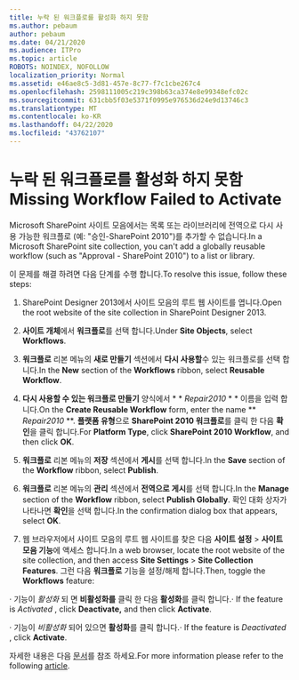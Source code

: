 ```yaml
---
title: 누락 된 워크플로를 활성화 하지 못함
ms.author: pebaum
author: pebaum
ms.date: 04/21/2020
ms.audience: ITPro
ms.topic: article
ROBOTS: NOINDEX, NOFOLLOW
localization_priority: Normal
ms.assetid: e46ae8c5-3d81-457e-8c77-f7c1cbe267c4
ms.openlocfilehash: 2598111005c219c398b63ca374e8e99348efc02c
ms.sourcegitcommit: 631cbb5f03e5371f0995e976536d24e9d13746c3
ms.translationtype: MT
ms.contentlocale: ko-KR
ms.lasthandoff: 04/22/2020
ms.locfileid: "43762107"
---
```

# <a name="missing-workflow-failed-to-activate"></a><span data-ttu-id="d980e-102">누락 된 워크플로를 활성화 하지 못함</span><span class="sxs-lookup"><span data-stu-id="d980e-102">Missing Workflow Failed to Activate</span></span>

<span data-ttu-id="d980e-103">Microsoft SharePoint 사이트 모음에서는 목록 또는 라이브러리에 전역으로 다시 사용 가능한 워크플로 (예: "승인-SharePoint 2010")를 추가할 수 없습니다.</span><span class="sxs-lookup"><span data-stu-id="d980e-103">In a Microsoft SharePoint site collection, you can't add a globally reusable workflow (such as "Approval - SharePoint 2010") to a list or library.</span></span>
  
<span data-ttu-id="d980e-104">이 문제를 해결 하려면 다음 단계를 수행 합니다.</span><span class="sxs-lookup"><span data-stu-id="d980e-104">To resolve this issue, follow these steps:</span></span> 
  
1. <span data-ttu-id="d980e-105">SharePoint Designer 2013에서 사이트 모음의 루트 웹 사이트를 엽니다.</span><span class="sxs-lookup"><span data-stu-id="d980e-105">Open the root website of the site collection in SharePoint Designer 2013.</span></span>
  
2. <span data-ttu-id="d980e-106">**사이트 개체**에서 **워크플로**를 선택 합니다.</span><span class="sxs-lookup"><span data-stu-id="d980e-106">Under **Site Objects**, select **Workflows**.</span></span> 
  
3. <span data-ttu-id="d980e-107">**워크플로** 리본 메뉴의 **새로 만들기** 섹션에서 **다시 사용할**수 있는 워크플로를 선택 합니다.</span><span class="sxs-lookup"><span data-stu-id="d980e-107">In the **New** section of the **Workflows** ribbon, select **Reusable Workflow**.</span></span> 
  
4. <span data-ttu-id="d980e-108">**다시 사용할 수 있는 워크플로 만들기** 양식에서 \* \* *Repair2010* \* \* 이름을 입력 합니다.</span><span class="sxs-lookup"><span data-stu-id="d980e-108">On the **Create Reusable Workflow** form, enter the name \*\* *Repair2010* \*\*.</span></span> <span data-ttu-id="d980e-109">**플랫폼 유형**으로 **SharePoint 2010 워크플로**를 클릭 한 다음 **확인**을 클릭 합니다.</span><span class="sxs-lookup"><span data-stu-id="d980e-109">For **Platform Type**, click **SharePoint 2010 Workflow**, and then click **OK**.</span></span> 
  
1. <span data-ttu-id="d980e-110">**워크플로** 리본 메뉴의 **저장** 섹션에서 **게시**를 선택 합니다.</span><span class="sxs-lookup"><span data-stu-id="d980e-110">In the **Save** section of the **Workflow** ribbon, select **Publish**.</span></span> 
  
2. <span data-ttu-id="d980e-111">**워크플로** 리본 메뉴의 **관리** 섹션에서 **전역으로 게시**를 선택 합니다.</span><span class="sxs-lookup"><span data-stu-id="d980e-111">In the **Manage** section of the **Workflow** ribbon, select **Publish Globally**.</span></span> <span data-ttu-id="d980e-112">확인 대화 상자가 나타나면 **확인**을 선택 합니다.</span><span class="sxs-lookup"><span data-stu-id="d980e-112">In the confirmation dialog box that appears, select **OK**.</span></span> 
  
3. <span data-ttu-id="d980e-113">웹 브라우저에서 사이트 모음의 루트 웹 사이트를 찾은 다음 **사이트 설정** \> **사이트 모음 기능**에 액세스 합니다.</span><span class="sxs-lookup"><span data-stu-id="d980e-113">In a web browser, locate the root website of the site collection, and then access **Site Settings** \> **Site Collection Features**.</span></span> <span data-ttu-id="d980e-114">그런 다음 **워크플로** 기능을 설정/해제 합니다.</span><span class="sxs-lookup"><span data-stu-id="d980e-114">Then, toggle the **Workflows** feature:</span></span> 
  
<span data-ttu-id="d980e-115">· 기능이 *활성화* 되 면 **비활성화를** 클릭 한 다음 **활성화**를 클릭 합니다.</span><span class="sxs-lookup"><span data-stu-id="d980e-115">· If the feature is  *Activated*  , click **Deactivate,** and then click **Activate**.</span></span> 
  
<span data-ttu-id="d980e-116">· 기능이 *비활성화* 되어 있으면 **활성화**를 클릭 합니다.</span><span class="sxs-lookup"><span data-stu-id="d980e-116">· If the feature is  *Deactivated*  , click **Activate**.</span></span> 
  
<span data-ttu-id="d980e-117">자세한 내용은 다음 [문서](https://go.microsoft.com/fwlink/?linkid=2047770&amp;clcid=0x409)를 참조 하세요.</span><span class="sxs-lookup"><span data-stu-id="d980e-117">For more information please refer to the following [article](https://go.microsoft.com/fwlink/?linkid=2047770&amp;clcid=0x409).</span></span>
  

